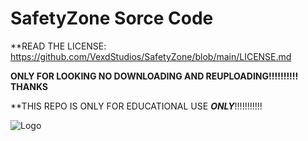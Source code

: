 # SafetyZone Sorce Code
**READ THE LICENSE: https://github.com/VexdStudios/SafetyZone/blob/main/LICENSE.md


**ONLY FOR LOOKING NO DOWNLOADING AND REUPLOADING!!!!!!!!!!
THANKS**


**THIS REPO IS ONLY FOR EDUCATIONAL USE ***ONLY***!!!!!!!!!!! 


![Logo](https://vexedstudios.netlify.app/e0ec71cf1398eec9d68f28744185944a.png)

